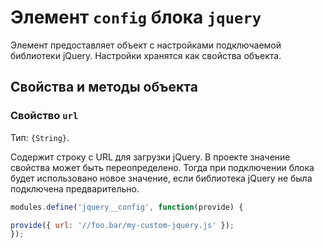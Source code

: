 # Элемент `config` блока `jquery`

Элемент предоставляет объект с настройками подключаемой библиотеки jQuery. Настройки хранятся как свойства объекта.

<a name="fields"></a>
## Свойства и методы объекта

<a name="fields-url"></a>
### Свойство `url`

Тип: `{String}`.

Содержит строку с URL для загрузки jQuery.
В проекте значение свойства может быть переопределено. Тогда при подключении блока будет использовано новое значение, если библиотека jQuery не была подключена предварительно.


```js
modules.define('jquery__config', function(provide) {

provide({ url: '//foo.bar/my-custom-jquery.js' });
});
```
